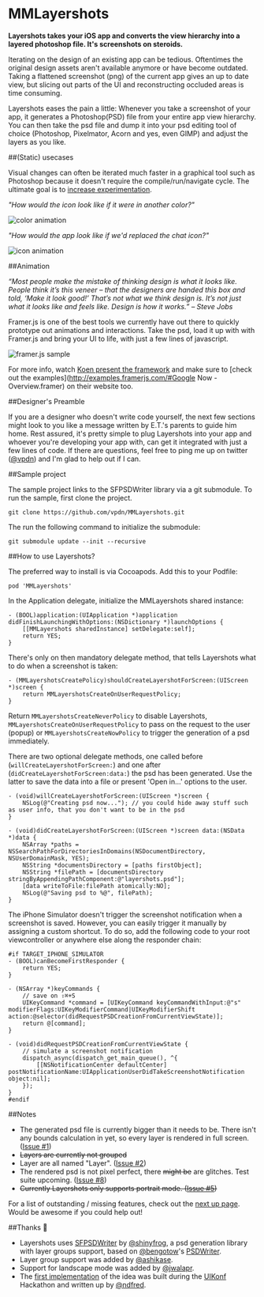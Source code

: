 MMLayershots
============

**Layershots takes your iOS app and converts the view hierarchy into a layered photoshop file. It's screenshots on steroids.**

Iterating on the design of an existing app can be tedious. Oftentimes the original design assets aren't available anymore or have become outdated. Taking a flattened screenshot (png) of the current app gives an up to date view, but slicing out parts of the UI and reconstructing occluded areas is time consuming.

Layershots eases the pain a little: Whenever you take a screenshot of your app, it generates a Photoshop(PSD) file from your entire app view hierarchy. You can then take the psd file and dump it into your psd editing tool of choice (Photoshop, Pixelmator, Acorn and yes, even GIMP) and adjust the layers as you like.


##(Static) usecases

Visual changes can often be iterated much faster in a graphical tool such as Photoshop because it doesn't require the compile/run/navigate cycle. The ultimate goal is to [increase experimentation](http://vimeo.com/36579366).

*"How would the icon look like if it were in another color?"*

![color animation][]

*"How would the app look like if we'd replaced the chat icon?"*

![icon animation][]

##Animation

*“Most people make the mistake of thinking design is what it looks like. People think it’s this veneer – that the designers are handed this box and told, ‘Make it look good!’ That’s not what we think design is. It’s not just what it looks like and feels like. Design is how it works.” – Steve Jobs*

Framer.js is one of the best tools we currently have out there to quickly prototype out animations and interactions. Take the psd, load it up with with Framer.js and bring your UI to life, with just a few lines of javascript.

![framer.js sample][]

For more info, watch [Koen present the framework](http://vimeo.com/74712901) and make sure to [check out the examples](http://examples.framerjs.com/#Google Now - Overview.framer) on their website too.


##Designer's Preamble

If you are a designer who doesn't write code yourself, the next few sections might look to you like a message written by E.T.'s parents to guide him home. Rest assured, it's pretty simple to plug Layershots into your app and whoever you're developing your app with, can get it integrated with just a few lines of code. If there are questions, feel free to ping me up on twitter ([@vpdn](http://twitter.com/vpdn)) and I'm glad to help out if I can.


##Sample project

The sample project links to the SFPSDWriter library via a git submodule. To run the sample, first clone the project.

    git clone https://github.com/vpdn/MMLayershots.git

The run the following command to initialize the submodule:

    git submodule update --init --recursive


##How to use Layershots?

The preferred way to install is via Cocoapods. Add this to your Podfile:
	
	pod 'MMLayershots'


In the Application delegate, initialize the MMLayershots shared instance:

```objc
- (BOOL)application:(UIApplication *)application didFinishLaunchingWithOptions:(NSDictionary *)launchOptions {
	[[MMLayershots sharedInstance] setDelegate:self];
    return YES;
}
```

There's only on then mandatory delegate method, that tells Layershots what to do when a screenshot is taken:

```objc
- (MMLayershotsCreatePolicy)shouldCreateLayershotForScreen:(UIScreen *)screen {
    return MMLayershotsCreateOnUserRequestPolicy;
}
```

Return ``MMLayershotsCreateNeverPolicy`` to disable Layershots, ``MMLayershotsCreateOnUserRequestPolicy`` to pass on the request to the user (popup) or ``MMLayershotsCreateNowPolicy`` to trigger the generation of a psd immediately.

There are two optional delegate methods, one called before (``willCreateLayershotForScreen:``) and one after (``didCreateLayershotForScreen:data:``) the psd has been generated. Use the latter to save the data into a file or present 'Open in...' options to the user.

```objc
- (void)willCreateLayershotForScreen:(UIScreen *)screen {
    NSLog(@"Creating psd now..."); // you could hide away stuff such as user info, that you don't want to be in the psd
}

- (void)didCreateLayershotForScreen:(UIScreen *)screen data:(NSData *)data {
    NSArray *paths = NSSearchPathForDirectoriesInDomains(NSDocumentDirectory, NSUserDomainMask, YES);
    NSString *documentsDirectory = [paths firstObject];
    NSString *filePath = [documentsDirectory stringByAppendingPathComponent:@"layershots.psd"];
    [data writeToFile:filePath atomically:NO];
    NSLog(@"Saving psd to %@", filePath);
}
```

The iPhone Simulator doesn't trigger the screenshot notification when a screenshot is saved. However, you can easily trigger it manually by assigning a custom shortcut. To do so, add the following code to your root viewcontroller or anywhere else along the responder chain:

```objc
#if TARGET_IPHONE_SIMULATOR
- (BOOL)canBecomeFirstResponder {
    return YES;
}

- (NSArray *)keyCommands {
	// save on ⇧⌘+S
    UIKeyCommand *command = [UIKeyCommand keyCommandWithInput:@"s" modifierFlags:UIKeyModifierCommand|UIKeyModifierShift action:@selector(didRequestPSDCreationFromCurrentViewState)];
    return @[command];
}

- (void)didRequestPSDCreationFromCurrentViewState {
    // simulate a screenshot notification
    dispatch_async(dispatch_get_main_queue(), ^{
        [[NSNotificationCenter defaultCenter] postNotificationName:UIApplicationUserDidTakeScreenshotNotification object:nil];
    });
}
#endif
```

##Notes
- The generated psd file is currently bigger than it needs to be. There isn't any bounds calculation in yet, so every layer is rendered in full screen. ([Issue #1](https://github.com/vpdn/MMLayershots/issues/1))
- <strike>Layers are currently not grouped</strike>
- Layer are all named "Layer". ([Issue #2](https://github.com/vpdn/MMLayershots/issues/2))
- The rendered psd is not pixel perfect, there <strike>might be</strike> are glitches. Test suite upcoming. ([Issue #8](https://github.com/vpdn/MMLayershots/issues/8))
- <strike>Currently Layershots only supports portrait mode. ([Issue #5](https://github.com/vpdn/MMLayershots/issues/5))</strike>

For a list of outstanding / missing features, check out the [next up page](https://github.com/vpdn/MMLayershots/wiki). Would be awesome if you could help out!


##Thanks :star2:
- Layershots uses [SFPSDWriter](https://github.com/shinyfrog/SFPSDWriter) by [@shinyfrog]( https://github.com/shinyfrog), a psd generation library with layer groups support, based on [@bengotow](https://github.com/bengotow)'s [PSDWriter](https://github.com/bengotow/PSDWriter).
- Layer group support was added by [@ashikase](https://github.com/ashikase).
- Support for landscape mode was added by [@jwalapr](https://github.com/jwalapr).
- The [first implementation](https://github.com/ndfred/Snapshot) of the idea was built during the [UIKonf](http://uikonf.com) Hackathon and written up by [@ndfred](http://twitter.com/ndfred).

[color animation]: http://vpdn.github.io/images/2014-05-18_Layershots/clockshots_color_variation.gif
[icon animation]: http://vpdn.github.io/images/2014-05-18_Layershots/clockshots_icons_variation.gif
[framer.js sample]: http://vpdn.github.io/images/2014-05-18_Layershots/clockshots_animation.gif
[Framer.js]: http://framerjs.com
[Clockshots]: http://clockshots.com
[Cocoapods Trunk]: http://blog.cocoapods.org/CocoaPods-Trunk/#trunk
